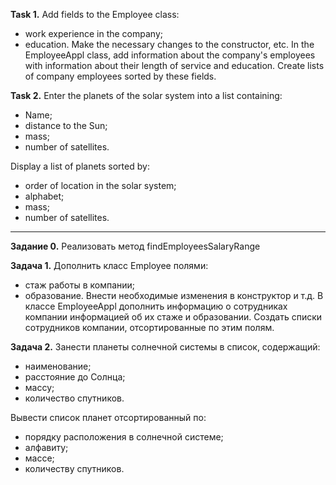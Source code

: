 
**Task 1.**
Add fields to the Employee class:
- work experience in the company;
- education.
  Make the necessary changes to the constructor, etc.
  In the EmployeeAppl class, add information about the company's employees with information about their length of service and education.
  Create lists of company employees sorted by these fields.

**Task 2.**
Enter the planets of the solar system into a list containing:
- Name;
- distance to the Sun;
- mass;
- number of satellites.

Display a list of planets sorted by:
- order of location in the solar system;
- alphabet;
- mass;
- number of satellites.


___________________________________________________

**Задание 0.**
Реализовать метод findEmployeesSalaryRange

**Задача 1.**
Дополнить класс Employee полями:
- стаж работы в компании;
- образование.
  Внести необходимые изменения в конструктор и т.д.
  В классе EmployeeAppl дополнить информацию о сотрудниках компании информацией об их стаже и образовании.
  Создать списки сотрудников компании, отсортированные по этим полям.

**Задача 2.**
Занести планеты солнечной системы в список, содержащий:
- наименование;
- расстояние до Солнца;
- массу;
- количество спутников.

Вывести список планет отсортированный по:
- порядку расположения в солнечной системе;
- алфавиту;
- массе;
- количеству спутников.

